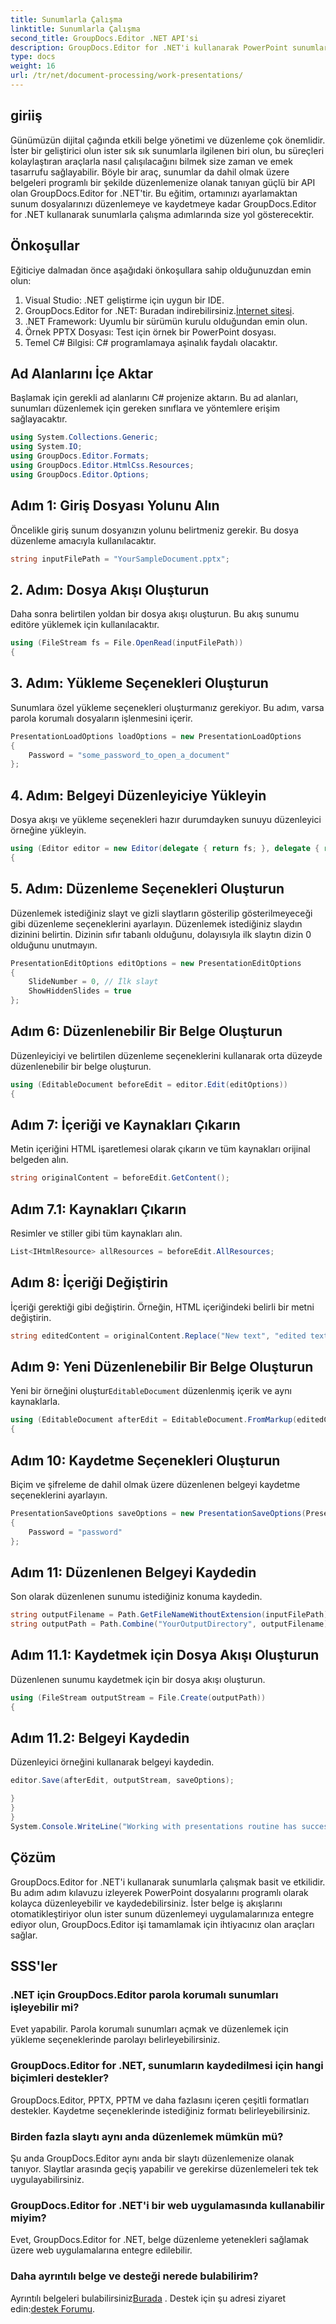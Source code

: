 ```yaml
---
title: Sunumlarla Çalışma
linktitle: Sunumlarla Çalışma
second_title: GroupDocs.Editor .NET API'si
description: GroupDocs.Editor for .NET'i kullanarak PowerPoint sunumlarını düzenlemeyi öğrenin. Belge düzenleme sürecinizi kolaylaştırmak için bu adım adım kılavuzu izleyin.
type: docs
weight: 16
url: /tr/net/document-processing/work-presentations/
---
```

## giriiş
Günümüzün dijital çağında etkili belge yönetimi ve düzenleme çok önemlidir. İster bir geliştirici olun ister sık sık sunumlarla ilgilenen biri olun, bu süreçleri kolaylaştıran araçlarla nasıl çalışılacağını bilmek size zaman ve emek tasarrufu sağlayabilir. Böyle bir araç, sunumlar da dahil olmak üzere belgeleri programlı bir şekilde düzenlemenize olanak tanıyan güçlü bir API olan GroupDocs.Editor for .NET'tir. Bu eğitim, ortamınızı ayarlamaktan sunum dosyalarınızı düzenlemeye ve kaydetmeye kadar GroupDocs.Editor for .NET kullanarak sunumlarla çalışma adımlarında size yol gösterecektir.
## Önkoşullar
Eğiticiye dalmadan önce aşağıdaki önkoşullara sahip olduğunuzdan emin olun:
1. Visual Studio: .NET geliştirme için uygun bir IDE.
2.  GroupDocs.Editor for .NET: Buradan indirebilirsiniz.[İnternet sitesi](https://releases.groupdocs.com/editor/net/).
3. .NET Framework: Uyumlu bir sürümün kurulu olduğundan emin olun.
4. Örnek PPTX Dosyası: Test için örnek bir PowerPoint dosyası.
5. Temel C# Bilgisi: C# programlamaya aşinalık faydalı olacaktır.
## Ad Alanlarını İçe Aktar
Başlamak için gerekli ad alanlarını C# projenize aktarın. Bu ad alanları, sunumları düzenlemek için gereken sınıflara ve yöntemlere erişim sağlayacaktır.
```csharp
using System.Collections.Generic;
using System.IO;
using GroupDocs.Editor.Formats;
using GroupDocs.Editor.HtmlCss.Resources;
using GroupDocs.Editor.Options;
```
## Adım 1: Giriş Dosyası Yolunu Alın
Öncelikle giriş sunum dosyanızın yolunu belirtmeniz gerekir. Bu dosya düzenleme amacıyla kullanılacaktır.
```csharp
string inputFilePath = "YourSampleDocument.pptx";
```
## 2. Adım: Dosya Akışı Oluşturun
Daha sonra belirtilen yoldan bir dosya akışı oluşturun. Bu akış sunumu editöre yüklemek için kullanılacaktır.
```csharp
using (FileStream fs = File.OpenRead(inputFilePath))
{
```
## 3. Adım: Yükleme Seçenekleri Oluşturun
Sunumlara özel yükleme seçenekleri oluşturmanız gerekiyor. Bu adım, varsa parola korumalı dosyaların işlenmesini içerir.

```csharp
PresentationLoadOptions loadOptions = new PresentationLoadOptions
{
    Password = "some_password_to_open_a_document"
};
```
## 4. Adım: Belgeyi Düzenleyiciye Yükleyin
Dosya akışı ve yükleme seçenekleri hazır durumdayken sunuyu düzenleyici örneğine yükleyin.
```csharp
using (Editor editor = new Editor(delegate { return fs; }, delegate { return loadOptions; }))
{
```
## 5. Adım: Düzenleme Seçenekleri Oluşturun
Düzenlemek istediğiniz slayt ve gizli slaytların gösterilip gösterilmeyeceği gibi düzenleme seçeneklerini ayarlayın.
Düzenlemek istediğiniz slaydın dizinini belirtin. Dizinin sıfır tabanlı olduğunu, dolayısıyla ilk slaytın dizin 0 olduğunu unutmayın.
```csharp
PresentationEditOptions editOptions = new PresentationEditOptions
{
    SlideNumber = 0, // İlk slayt
    ShowHiddenSlides = true
};
```
## Adım 6: Düzenlenebilir Bir Belge Oluşturun
Düzenleyiciyi ve belirtilen düzenleme seçeneklerini kullanarak orta düzeyde düzenlenebilir bir belge oluşturun.
```csharp
using (EditableDocument beforeEdit = editor.Edit(editOptions))
{
```
## Adım 7: İçeriği ve Kaynakları Çıkarın
Metin içeriğini HTML işaretlemesi olarak çıkarın ve tüm kaynakları orijinal belgeden alın.
```csharp
string originalContent = beforeEdit.GetContent();
```
## Adım 7.1: Kaynakları Çıkarın
Resimler ve stiller gibi tüm kaynakları alın.
```csharp
List<IHtmlResource> allResources = beforeEdit.AllResources;
```
## Adım 8: İçeriği Değiştirin
İçeriği gerektiği gibi değiştirin. Örneğin, HTML içeriğindeki belirli bir metni değiştirin.
```csharp
string editedContent = originalContent.Replace("New text", "edited text");
```
## Adım 9: Yeni Düzenlenebilir Bir Belge Oluşturun
 Yeni bir örneğini oluştur`EditableDocument` düzenlenmiş içerik ve aynı kaynaklarla.
```csharp
using (EditableDocument afterEdit = EditableDocument.FromMarkup(editedContent, allResources))
{
```
## Adım 10: Kaydetme Seçenekleri Oluşturun
Biçim ve şifreleme de dahil olmak üzere düzenlenen belgeyi kaydetme seçeneklerini ayarlayın.
```csharp
PresentationSaveOptions saveOptions = new PresentationSaveOptions(PresentationFormats.Pptm)
{
    Password = "password"
};
```
## Adım 11: Düzenlenen Belgeyi Kaydedin
Son olarak düzenlenen sunumu istediğiniz konuma kaydedin.

```csharp
string outputFilename = Path.GetFileNameWithoutExtension(inputFilePath) + "." + saveOptions.OutputFormat.Extension;
string outputPath = Path.Combine("YourOutputDirectory", outputFilename);
```
## Adım 11.1: Kaydetmek için Dosya Akışı Oluşturun
Düzenlenen sunumu kaydetmek için bir dosya akışı oluşturun.
```csharp
using (FileStream outputStream = File.Create(outputPath))
{
```
## Adım 11.2: Belgeyi Kaydedin
Düzenleyici örneğini kullanarak belgeyi kaydedin.
```csharp
editor.Save(afterEdit, outputStream, saveOptions);
```
```csharp
}
}
}
System.Console.WriteLine("Working with presentations routine has successfully finished");
```
## Çözüm
GroupDocs.Editor for .NET'i kullanarak sunumlarla çalışmak basit ve etkilidir. Bu adım adım kılavuzu izleyerek PowerPoint dosyalarını programlı olarak kolayca düzenleyebilir ve kaydedebilirsiniz. İster belge iş akışlarını otomatikleştiriyor olun ister sunum düzenlemeyi uygulamalarınıza entegre ediyor olun, GroupDocs.Editor işi tamamlamak için ihtiyacınız olan araçları sağlar.
## SSS'ler
### .NET için GroupDocs.Editor parola korumalı sunumları işleyebilir mi?
Evet yapabilir. Parola korumalı sunumları açmak ve düzenlemek için yükleme seçeneklerinde parolayı belirleyebilirsiniz.
### GroupDocs.Editor for .NET, sunumların kaydedilmesi için hangi biçimleri destekler?
GroupDocs.Editor, PPTX, PPTM ve daha fazlasını içeren çeşitli formatları destekler. Kaydetme seçeneklerinde istediğiniz formatı belirleyebilirsiniz.
### Birden fazla slaytı aynı anda düzenlemek mümkün mü?
Şu anda GroupDocs.Editor aynı anda bir slaytı düzenlemenize olanak tanıyor. Slaytlar arasında geçiş yapabilir ve gerekirse düzenlemeleri tek tek uygulayabilirsiniz.
### GroupDocs.Editor for .NET'i bir web uygulamasında kullanabilir miyim?
Evet, GroupDocs.Editor for .NET, belge düzenleme yetenekleri sağlamak üzere web uygulamalarına entegre edilebilir.
### Daha ayrıntılı belge ve desteği nerede bulabilirim?
 Ayrıntılı belgeleri bulabilirsiniz[Burada](https://reference.groupdocs.com/editor/net/) . Destek için şu adresi ziyaret edin:[destek Forumu](https://forum.groupdocs.com/c/editor/20).